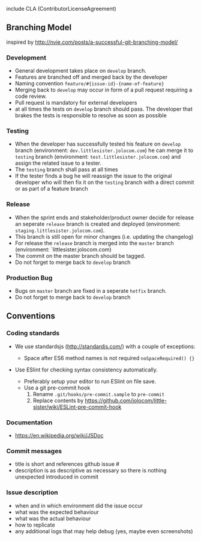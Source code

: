 include CLA (ContributorLicenseAgreement)

## Branching Model

inspired by http://nvie.com/posts/a-successful-git-branching-model/

### Development
- General development takes place on `develop` branch.
- Features are branched off and merged back by the developer
- Naming convention `feature/#{issue-id}-{name-of-feature}`
- Merging back to `develop` may occur in form of a pull request requiring a code review.
- Pull request is mandatory for external developers
- at all times the tests on `develop` branch should pass. The developer that brakes the tests is responsible to resolve as soon as possible

### Testing
- When the developer has successfully tested his feature on `develop` branch (environment: `dev.littlesister.jolocom.com`) he can merge it to `testing` branch (environment: `test.littlesister.jolocom.com`) and assign the related issue to a tester.
- The `testing` branch shall pass at all times
- If the tester finds a bug he will reassign the issue to the original developer who will then fix it on the `testing` branch with a direct commit or as part of a feature branch

### Release
- When the sprint ends and stakeholder/product owner decide for release an seperate `release` branch is created and deployed (environment: `staging.littlesister.jolocom.com`).
- This branch is still open for minor changes (i.e. updating the changelog)
- For release the `release` branch is merged into the `master` branch (environment: `littlesister.jolocom.com)
- The commit on the master branch should be tagged.
- Do not forget to merge back to `develop` branch

### Production Bug
- Bugs on `master` branch are fixed in a seperate `hotfix` branch.
- Do not forget to merge back to `develop` branch


## Conventions

### Coding standards

- We use standardsjs (http://standardjs.com/) with a couple of exceptions:
  - Space after ES6 method names is not required `noSpaceRequired() {}`

- Use ESlint for checking syntax consistency automatically.
  - Preferably setup your editor to run ESlint on file save.
  - Use a git pre-commit hook
    1. Rename `.git/hooks/pre-commit.sample` to `pre-commit`
    2. Replace contents by https://github.com/jolocom/little-sister/wiki/ESLint-pre-commit-hook

### Documentation  
- https://en.wikipedia.org/wiki/JSDoc

### Commit messages
  - title is short and references github issue #
  - description is as descriptive as necessary so there is nothing unexpected introduced in commit
### Issue description
  - when and in which environment did the issue occur
  - what was the expected behaviour
  - what was the actual behaviour
  - how to replicate
  - any additional logs that may help debug (yes, maybe even screenshots)
